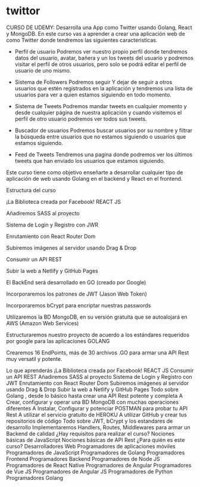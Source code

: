 # twittor
CURSO DE UDEMY: Desarrolla una App como Twitter usando Golang, React y MongoDB.
En este curso vas a aprender a crear una aplicación web de como Twitter donde tendremos las siguientes caracteristicas.

* Perfil de usuario
Podremos ver nuestro propio perfil donde tendremos datos del usuario, avatar, bañera y un los tweets del usuario y podremos visitar el perfil de otros usuarios, pero solo se podrá editar el perfil de usuario de uno mismo.

* Sistema de Followers
Podremos seguir Y dejar de seguir a otros usuarios que estén registrados en la aplicación y tendremos una lista de usuarios para ver a quien estamos siguiendo en todo momento.

* Sistema de Tweets
Podremos mandar tweets en cualquier momento y desde cualquier página de nuestra aplicación y cuando visitemos el perfil de otro usuario podremos ver todos sus tweets.

* Buscador de usuarios
Podremos buscar usuarios por su nombre y filtrar la búsqueda entre usuarios que no estamos siguiendo o usuarios que estamos siguiendo.

* Feed de Tweets
Tendremos una pagina donde podremos ver los últimos tweets que han enviado los usuarios que estamos siguiendo.



Este curso tiene como objetivo enseñarte a desarrollar cualquier tipo de aplicación de web usando Golang en el backend y React en el frontend.



Estructura del curso

¡La Biblioteca creada por Facebook! REACT JS

Añadiremos SASS al proyecto

Sistema de Login y Registro con JWR

Enrutamiento con React Router Dom

Subiremos imágenes al servidor usando Drag & Drop

Consumir un API REST

Subir la web a Netlify y GitHub Pages

El BackEnd será desarrollado en GO (creado por Google)

Incorporaremos los patrones de JWT (Jason Web Token)

Incorporaremos bCrypt para encriptar nuestras passwords

Utilizaremos la BD MongoDB, en su versión gratuita que se autoalojará en AWS (Amazon Web Services)

Estructuraremos nuestro proyecto de acuerdo a los estándares requeridos por google para las aplicaciones GOLANG

Crearemos 16 EndPoints, más de 30 archivos .GO para armar una API Rest muy versatil y potente.

Lo que aprenderás
¡La Biblioteca creada por Facebook! REACT JS
Consumir un API REST
Añadiremos SASS al proyecto
Sistema de Login y Registro con JWT
Enrutamiento con React Router Dom
Subiremos imágenes al servidor usando Drag & Drop
Subir la web a Netlify y GitHub Pages
Todo sobre Golang , desde lo básico hasta crear una API Rest potente y completa
A Crear, configurar y operar una BD MongoDB con muchas operaciones diferentes
A Instalar, Configurar y potenciar POSTMAN para probar tu API Rest
A utilizar el servicio gratuito de HEROKU
A utilizar GitHub y crear tus repositorios de código
Todo sobre JWT, bCrypt y los estandares de desarrollo
Implementaremos Handlers, Routes, Middlewares para armar un Backend de calidad
¿Hay requisitos para realizar el curso?
Nociones básicas de JavaScript
Nociones básicas de API Rest
¿Para quién es este curso?
Desarrolladores Web
Programadores de aplicaciones móviles
Programadores de JavaScript
Programadores de Golang
Programadores Frontend
Programadores Backend
Programadores de Node JS
Programadores de React Native
Programadores de Angular
Programadores de Vue JS
Programadores de Angular JS
Programadores de Python
Programadores Golang
